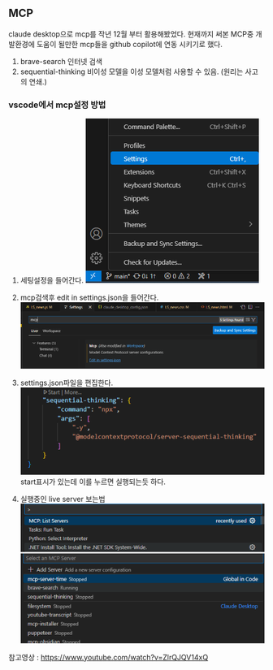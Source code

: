 ﻿## MCP

claude desktop으로 mcp를 작년 12월 부터 활용해봤었다.
현재까지 써본 MCP중 개발환경에 도움이 될만한 mcp들을 github copilot에 연동 시키기로 했다.
1. brave-search
	인터넷 검색
2. sequential-thinking
	비이성 모델을 이성 모델처럼 사용할 수 있음. (원리는 사고의 연쇄.)

### vscode에서 mcp설정 방법

1. 세팅설정을 들어간다.
![image](/images/Pasted-image-20250622133558.png)

2. mcp검색후 edit in settings.json을 들어간다.
![image](/images/Pasted-image-20250622133620.png)

3. settings.json파일을 편집한다.
![image](/images/Pasted-image-20250622133730.png)
	start표시가 있는데 이를 누르면 실행되는듯 하다.


4. 실행중인 live server 보는법
	![image](/images/Pasted-image-20250622133832.png)
	![image](/images/Pasted-image-20250622133904.png)

참고영상 : https://www.youtube.com/watch?v=ZlrQJQV14xQ

